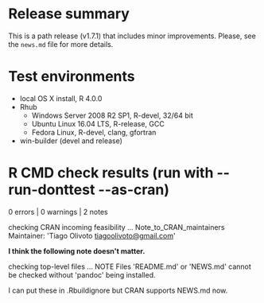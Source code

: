 # Release summary
This is a path release (v1.7.1) that includes minor improvements. Please, see the `news.md` file for more details.

# Test environments
- local OS X install, R 4.0.0
- Rhub
   - Windows Server 2008 R2 SP1, R-devel, 32/64 bit
   - Ubuntu Linux 16.04 LTS, R-release, GCC
   - Fedora Linux, R-devel, clang, gfortran
- win-builder (devel and release)


# R CMD check results (run with --run-donttest --as-cran)
0 errors | 0 warnings | 2 notes

> 
checking CRAN incoming feasibility ... Note_to_CRAN_maintainers
Maintainer: 'Tiago Olivoto <tiagoolivoto@gmail.com>'

**I think the following note doesn't matter.**

> 
checking top-level files ... NOTE
Files 'README.md' or 'NEWS.md' cannot be checked without 'pandoc' being installed.

I can put these in .Rbuildignore but CRAN supports NEWS.md now.





